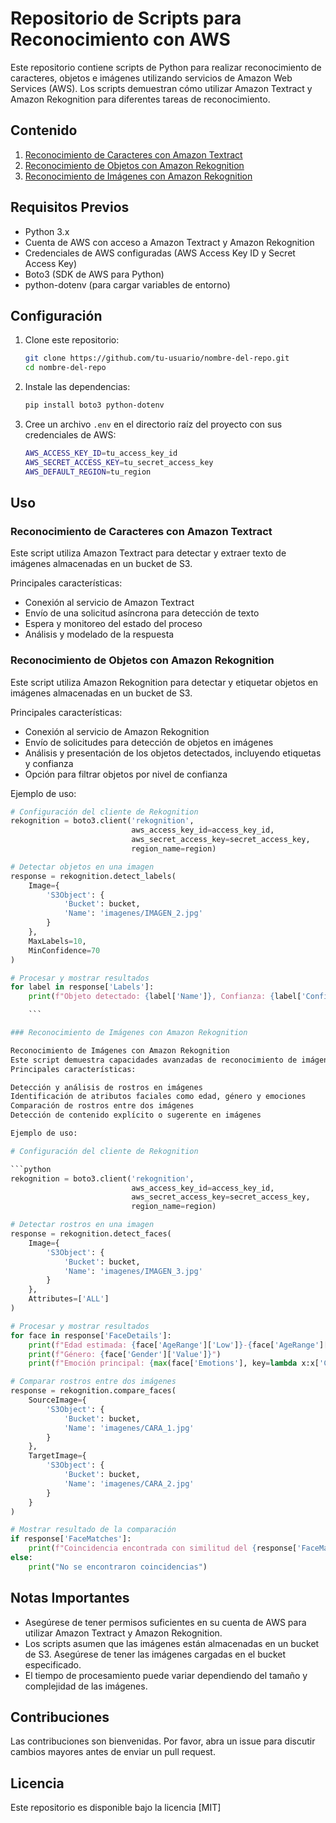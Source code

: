 # Repositorio de Scripts para Reconocimiento con AWS

Este repositorio contiene scripts de Python para realizar reconocimiento de caracteres, objetos e imágenes utilizando servicios de Amazon Web Services (AWS). Los scripts demuestran cómo utilizar Amazon Textract y Amazon Rekognition para diferentes tareas de reconocimiento.

## Contenido

1. [Reconocimiento de Caracteres con Amazon Textract](#reconocimiento-de-caracteres-con-amazon-textract)
2. [Reconocimiento de Objetos con Amazon Rekognition](#reconocimiento-de-objetos-con-amazon-rekognition)
3. [Reconocimiento de Imágenes con Amazon Rekognition](#reconocimiento-de-imágenes-con-amazon-rekognition)

## Requisitos Previos

- Python 3.x
- Cuenta de AWS con acceso a Amazon Textract y Amazon Rekognition
- Credenciales de AWS configuradas (AWS Access Key ID y Secret Access Key)
- Boto3 (SDK de AWS para Python)
- python-dotenv (para cargar variables de entorno)

## Configuración

1. Clone este repositorio:

    ```bash
    git clone https://github.com/tu-usuario/nombre-del-repo.git
    cd nombre-del-repo
    ```
2. Instale las dependencias:

    ```bash
    pip install boto3 python-dotenv
    ```

3. Cree un archivo `.env` en el directorio raíz del proyecto con sus credenciales de AWS:

    ```bash
    AWS_ACCESS_KEY_ID=tu_access_key_id
    AWS_SECRET_ACCESS_KEY=tu_secret_access_key
    AWS_DEFAULT_REGION=tu_region
    ```
## Uso

### Reconocimiento de Caracteres con Amazon Textract

Este script utiliza Amazon Textract para detectar y extraer texto de imágenes almacenadas en un bucket de S3.

Principales características:
- Conexión al servicio de Amazon Textract
- Envío de una solicitud asíncrona para detección de texto
- Espera y monitoreo del estado del proceso
- Análisis y modelado de la respuesta



### Reconocimiento de Objetos con Amazon Rekognition

Este script utiliza Amazon Rekognition para detectar y etiquetar objetos en imágenes almacenadas en un bucket de S3.

Principales características:
- Conexión al servicio de Amazon Rekognition
- Envío de solicitudes para detección de objetos en imágenes
- Análisis y presentación de los objetos detectados, incluyendo etiquetas y confianza
- Opción para filtrar objetos por nivel de confianza

Ejemplo de uso:
```python
# Configuración del cliente de Rekognition
rekognition = boto3.client('rekognition',
                           aws_access_key_id=access_key_id,
                           aws_secret_access_key=secret_access_key,
                           region_name=region)

# Detectar objetos en una imagen
response = rekognition.detect_labels(
    Image={
        'S3Object': {
            'Bucket': bucket,
            'Name': 'imagenes/IMAGEN_2.jpg'
        }
    },
    MaxLabels=10,
    MinConfidence=70
)

# Procesar y mostrar resultados
for label in response['Labels']:
    print(f"Objeto detectado: {label['Name']}, Confianza: {label['Confidence']:.2f}%")

    ``` 

### Reconocimiento de Imágenes con Amazon Rekognition

Reconocimiento de Imágenes con Amazon Rekognition
Este script demuestra capacidades avanzadas de reconocimiento de imágenes utilizando Amazon Rekognition, incluyendo detección de caras, análisis de emociones y comparación de caras.
Principales características:

Detección y análisis de rostros en imágenes
Identificación de atributos faciales como edad, género y emociones
Comparación de rostros entre dos imágenes
Detección de contenido explícito o sugerente en imágenes

Ejemplo de uso:

# Configuración del cliente de Rekognition

```python	
rekognition = boto3.client('rekognition',
                           aws_access_key_id=access_key_id,
                           aws_secret_access_key=secret_access_key,
                           region_name=region)

# Detectar rostros en una imagen
response = rekognition.detect_faces(
    Image={
        'S3Object': {
            'Bucket': bucket,
            'Name': 'imagenes/IMAGEN_3.jpg'
        }
    },
    Attributes=['ALL']
)

# Procesar y mostrar resultados
for face in response['FaceDetails']:
    print(f"Edad estimada: {face['AgeRange']['Low']}-{face['AgeRange']['High']} años")
    print(f"Género: {face['Gender']['Value']}")
    print(f"Emoción principal: {max(face['Emotions'], key=lambda x:x['Confidence'])['Type']}")

# Comparar rostros entre dos imágenes
response = rekognition.compare_faces(
    SourceImage={
        'S3Object': {
            'Bucket': bucket,
            'Name': 'imagenes/CARA_1.jpg'
        }
    },
    TargetImage={
        'S3Object': {
            'Bucket': bucket,
            'Name': 'imagenes/CARA_2.jpg'
        }
    }
)

# Mostrar resultado de la comparación
if response['FaceMatches']:
    print(f"Coincidencia encontrada con similitud del {response['FaceMatches'][0]['Similarity']:.2f}%")
else:
    print("No se encontraron coincidencias")

```

## Notas Importantes

- Asegúrese de tener permisos suficientes en su cuenta de AWS para utilizar Amazon Textract y Amazon Rekognition.
- Los scripts asumen que las imágenes están almacenadas en un bucket de S3. Asegúrese de tener las imágenes cargadas en el bucket especificado.
- El tiempo de procesamiento puede variar dependiendo del tamaño y complejidad de las imágenes.

## Contribuciones

Las contribuciones son bienvenidas. Por favor, abra un issue para discutir cambios mayores antes de enviar un pull request.

## Licencia

Este repositorio es disponible bajo la licencia [MIT]